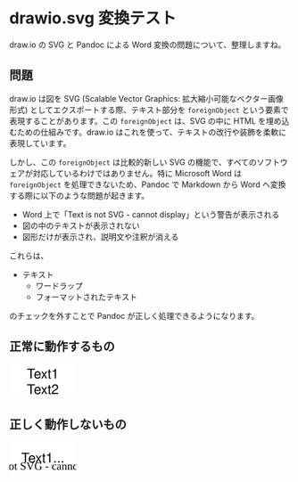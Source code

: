# drawio.svg 変換テスト

draw.io の SVG と Pandoc による Word 変換の問題について、整理しますね。

## 問題

draw.io は図を SVG (Scalable Vector Graphics: 拡大縮小可能なベクター画像形式) としてエクスポートする際、テキスト部分を `foreignObject` という要素で表現することがあります。この `foreignObject` は、SVG の中に HTML を埋め込むための仕組みです。draw.io はこれを使って、テキストの改行や装飾を柔軟に表現しています。

しかし、この `foreignObject` は比較的新しい SVG の機能で、すべてのソフトウェアが対応しているわけではありません。特に Microsoft Word は `foreignObject` を処理できないため、Pandoc で Markdown から Word へ変換する際に以下のような問題が起きます。

- Word 上で「Text is not SVG - cannot display」という警告が表示される
- 図の中のテキストが表示されない
- 図形だけが表示され、説明文や注釈が消える

これらは、

- テキスト
    - ワードラップ
    - フォーマットされたテキスト

のチェックを外すことで Pandoc が正しく処理できるようになります。

## 正常に動作するもの

![ok](images/ok.drawio.svg)

## 正しく動作しないもの

![ng](images/ng.drawio.svg)
